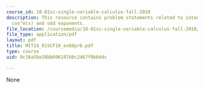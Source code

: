 ```yaml
---
course_id: 18-01sc-single-variable-calculus-fall-2010
description: This resource contains problem statements related to integral of sin^n(x)
  cos^m(x) and odd exponents.
file_location: /coursemedia/18-01sc-single-variable-calculus-fall-2010/9c16a5be38bb09619760c2467f0b64dc_MIT18_01SCF10_ex68prb.pdf
file_type: application/pdf
layout: pdf
title: MIT18_01SCF10_ex68prb.pdf
type: course
uid: 9c16a5be38bb09619760c2467f0b64dc

---
```

None